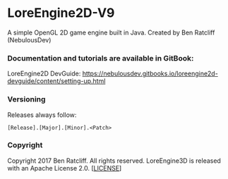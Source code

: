 # LoreEngine2D-V9
A simple OpenGL 2D game engine built in Java.
Created by Ben Ratcliff (NebulousDev)

### Documentation and tutorials are available in GitBook:
LoreEngine2D DevGuide: https://nebulousdev.gitbooks.io/loreengine2d-devguide/content/setting-up.html

### Versioning

Releases always follow:

    [Release].[Major].[Minor].<Patch>


### Copyright

Copyright 2017 Ben Ratcliff. All rights reserved.
LoreEngine3D is released with an Apache License 2.0. [[LICENSE](LICENSE.txt)]
